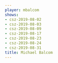 ```yaml
---
player: mbalcom
shows:
- csz-2019-08-02
- csz-2019-08-03
- csz-2019-08-09
- csz-2019-08-17
- csz-2019-08-23
- csz-2019-08-24
- csz-2019-08-31
title: Michael Balcom
---
```

